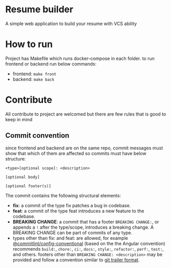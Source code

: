 # Resume builder

A simple web application to build your resume with VCS ability

# How to run

Project has Makefile which runs docker-compose in each folder. to run frontend or backend run below commands:

- frontend: `make front`
- backend: `make back`

# Contribute

All contribute to project are welcomed but there are few rules that is good to keep in mind

## Commit convention

since frontend and backend are on the same repo, commit messages must show that which of them are affected so commits must have below structure:

```
<type>[optional scope]: <description>

[optional body]

[optional footer(s)]
```

The commit contains the following structural elements:

- **fix**: a commit of the type fix patches a bug in codebase.
- **feat**: a commit of the type feat introduces a new feature to the codebase.
- **BREAKING CHANGE**: a commit that has a footer `BREAKING CHANGE:`, or appends a `!` after the type/scope, introduces a breaking change. A BREAKING CHANGE can be part of commits of any type.
- types other than fix: and feat: are allowed, for example [@commitlint/config-conventional](https://github.com/conventional-changelog/commitlint/tree/master/%40commitlint/config-conventional) (based on the the Angular convention) recommends `build:`, `chore:`, `ci:`, `docs:`, `style:`, `refactor:`, `perf:`, `test:`, and others.
  footers other than `BREAKING CHANGE: <description>` may be provided and follow a convention similar to [git trailer format](https://git-scm.com/docs/git-interpret-trailers).
